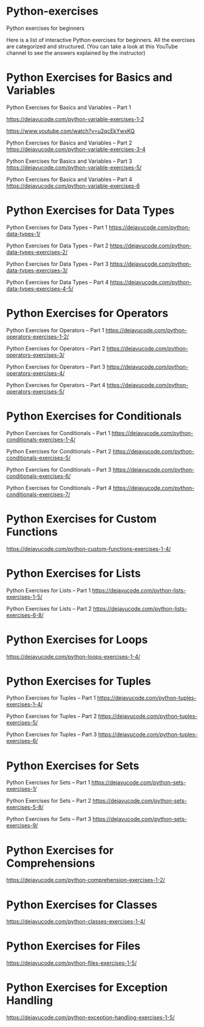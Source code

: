 # Python-exercises
Python exercises for beginners

Here is a list of interactive Python exercises for beginners. All the exercises are categorized and structured.
(You can take a look at this YouTube channel to see the answers explained by the instructor)


# Python Exercises for Basics and Variables
Python Exercises for Basics and Variables – Part 1

https://dejavucode.com/python-variable-exercises-1-2

https://www.youtube.com/watch?v=u2qcEkYwxKQ


Python Exercises for Basics and Variables – Part 2
https://dejavucode.com/python-variable-exercises-3-4

Python Exercises for Basics and Variables – Part 3
https://dejavucode.com/python-variable-exercises-5/

Python Exercises for Basics and Variables – Part 4
https://dejavucode.com/python-variable-exercises-6



# Python Exercises for Data Types
Python Exercises for Data Types – Part 1
https://dejavucode.com/python-data-types-1/

Python Exercises for Data Types – Part 2
https://dejavucode.com/python-data-types-exercises-2/

Python Exercises for Data Types – Part 3
https://dejavucode.com/python-data-types-exercises-3/

Python Exercises for Data Types – Part 4
https://dejavucode.com/python-data-types-exercises-4-5/



# Python Exercises for Operators
Python Exercises for Operators – Part 1
https://dejavucode.com/python-operators-exercises-1-2/

Python Exercises for Operators – Part 2
https://dejavucode.com/python-operators-exercises-3/

Python Exercises for Operators – Part 3
https://dejavucode.com/python-operators-exercises-4/

Python Exercises for Operators – Part 4
https://dejavucode.com/python-operators-exercises-5/



# Python Exercises for Conditionals
Python Exercises for Conditionals – Part 1
https://dejavucode.com/python-conditionals-exercises-1-4/

Python Exercises for Conditionals – Part 2
https://dejavucode.com/python-conditionals-exercises-5/

Python Exercises for Conditionals – Part 3
https://dejavucode.com/python-conditionals-exercises-6/

Python Exercises for Conditionals – Part 4
https://dejavucode.com/python-conditionals-exercises-7/



# Python Exercises for Custom Functions
https://dejavucode.com/python-custom-functions-exercises-1-4/



# Python Exercises for Lists
Python Exercises for Lists – Part 1
https://dejavucode.com/python-lists-exercises-1-5/

Python Exercises for Lists – Part 2
https://dejavucode.com/python-lists-exercises-6-8/



# Python Exercises for Loops
https://dejavucode.com/python-loops-exercises-1-4/



# Python Exercises for Tuples 
Python Exercises for Tuples – Part 1
https://dejavucode.com/python-tuples-exercises-1-4/

Python Exercises for Tuples – Part 2
https://dejavucode.com/python-tuples-exercises-5/

Python Exercises for Tuples – Part 3
https://dejavucode.com/python-tuples-exercises-6/



# Python Exercises for Sets
Python Exercises for Sets – Part 1
https://dejavucode.com/python-sets-exercises-1/

Python Exercises for Sets – Part 2
https://dejavucode.com/python-sets-exercises-5-8/

Python Exercises for Sets – Part 3
https://dejavucode.com/python-sets-exercises-9/



# Python Exercises for Comprehensions
https://dejavucode.com/python-comprehension-exercises-1-2/



# Python Exercises for Classes
https://dejavucode.com/python-classes-exercises-1-4/



# Python Exercises for Files
https://dejavucode.com/python-files-exercises-1-5/



# Python Exercises for Exception Handling
https://dejavucode.com/python-exception-handling-exercises-1-5/

